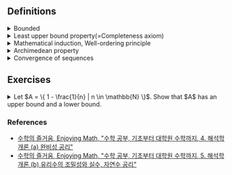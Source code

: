 ## Definitions

<details><summary>Bounded</summary>

  - Let $E \subseteq \mathbb{R}$. We say $E$ is bounded above(below) if there exists $\beta(\alpha) \in \mathbb{R}$ s.t. for each $x \in E, x \leq \beta(x \geq \alpha)$. In this case, $\beta(\alpha)$ is called an upper(lower) bound.
  
  - $E$ is bounded if $E$ is both bounded above and below.

  - Remark.
    1. $E = \emptyset$ is possible.
    2. $\beta, \alpha$ are not unique.
       - $\beta, \beta + 1, \beta + 2, \dots$
       - $\alpha, \alpha - 1, \alpha - 2, \dots$
       - ex. $`A = \{ 1 - \frac{1}{n} | n \in \mathbb{N} \} `$
       - ex. $\mathbb{N}$ has a lower bound, but doesn't have an upper bound.
       - ex. $`B = \{ r \in \mathbb{Q} | r > 0 \text{ and } r^2 < 2 \}`$. Then $B$ has a lower bound($\alpha = 0$). However, $B$ doesn't have the maximum element. \
         To show it, it is enough to show that if $p \in B$, then there exists $q \in B$ s.t. $p < q$.
         Take any $p \in B(\Leftrightarrow p > 0, p^2 < 2, p \in \mathbb{Q})$. \
         Take $q = p + \frac{2 - p^2}{p + 2}$. Since $\mathbb{Q}$ is field, then $q \in \mathbb{Q}$. \
         $2 - q = (\dots) = \frac{-2p^2 + 4}{(p+2)^2} > 0$ \
         $\therefore q \in B< 2$

</details>

<details><summary>Least upper bound property(=Completeness axiom)</summary>

  - Let $\emptyset \neq E \subseteq \mathbb{R}$ be bounded above. We say $\beta \in \mathbb{R}$ is the least upper bound of $E$ if:
    1. $\beta$ is an upper bound of $E$.
    2. If $\alpha < \beta$, then $\alpha$ is not an upper bound of $E$.
    
    We denote $\beta = supE$, called the supremum of $E$.

    ![image](images/supremum_illustration.jpg)

  - Remark.
    1. If $supE$ exists, then $supE$ must be unique. \
       $\because$ Let $\alpha, \beta$ be supremum of $E$. Then either:
       - $\alpha < \beta$(↯, by def. of least upper bound)
       - $\alpha = \beta$
       - $\alpha > \beta$(↯, by def. of least upper bound).
    2. Suppose $\emptyset \neq E \subseteq \mathbb{R}$ is not bounded above, i.e., ~(there exists $\beta$ s.t. for each $x \in E, x \leq \beta$). \
       $\Leftrightarrow$ For all $\beta \in \mathbb{R}$ there exists $x_{\beta} \in E \text{ s.t. } x_{\beta} > \beta$.<a name="remark_second_item"></a>
    3. Let $\emptyset \neq E \subseteq \mathbb{R}$ be not bounded above. \
       $\Rightarrow supE = \infty(\notin \mathbb{R})$
    4. $sup\emptyset = -\infty$
    5. Let $\emptyset \neq E \subseteq \mathbb{R}$ be bounded above. \
       $\Rightarrow$ There exists $supE = \beta \in \mathbb{R}$. (by def.) \
       Then for each $\epsilon > 0, \beta - \epsilon$ is not an upper bound. Thus by [ii.](#remark_second_item), there exists $x_{\epsilon} \in E$ s.t. $\beta - \epsilon < x_{\epsilon}$.<a name="#remark_fifth_item"></a> \
       Consequently, for each $\epsilon > 0$, there exists $x_{\epsilon} \in E$ s.t. $\beta - \epsilon < x_{\epsilon} \leq \beta$. \
       This is equivalent statement to say $\beta = supE$.
    6. For each $n \in \mathbb{N}(\epsilon = \frac{1}{n} > 0)$, by [v.](#remark_fifth_item), there exists $x_{n} \in E$ s.t. $\beta - \frac{1}{n} < x_{n} \leq \beta$.<a name="#remark_sixth_item"></a> \
       In particular, this shows that we can find a sequence ($x_{n}$) s.t. $\lim_{n\to\infty} x_{n} = \beta$. \
       In fact, [vi.](#remark_sixth_item) is equivalent to [v.](#remark_fifth_item). This is called Archimedean property.

</details>

<details><summary>Mathematical induction, Well-ordering principle</summary>

  - $`\text{Mathematical induction}_{M.I.}`$ \
    Let $A \subseteq \mathbb{N}$. If \
    $\quad$ ① $1 \in A$, \
    $\quad$ ② If $n \in A, \text{ then } n + 1 \in A$, \
    then $A = \mathbb{N}$.

  - $`\text{Well-ordering principle}_{W.O.}`$ \
    Let $A \subseteq \mathbb{N}, A \neq \emptyset$. Then there exists minimum of $A$.

  - $Proposition.$ $M.I.$ and $W.O.$ are equivalent. \
    $Proof.$ \
    ($W.O. \Rightarrow M.I.$) \
    Suppose $M.I.$ is false, i.e., let $`A \subseteq \mathbb{N} \text{ satisfying ①, ②, but } A \neq \mathbb{N}(*)`$. \
    By $`(*), \mathbb{N} - A \neq \emptyset(\mathbb{N} - A \text{ is proper subset of } \mathbb{N})`$. \
    Apply $W.O.$ Then there exists the minimum $m_0 \in \mathbb{N} - A$. \
    But, $1 \in A, 2 \in A, \dots , m_0 \in A$. (↯, $m_0 \in \mathbb{N} - A$) \
    Thus $A = \mathbb{N}$. \
    <br/>
    ($M.I. \Rightarrow W.O.$) \
    Let $A$ be non-empty subset of $\mathbb{N}$. \
    Suppose $W.O.$ is false for $A$. \
    i.e., there is no minimum of $A$. \
    Define $`B := \{ k \in \mathbb{N} | k \leq n \text{ for any } n \in A \}`$. \
    Since $`1 \notin A(\because \; 1 \text{ is minimum}), 1 \in B(\Rightarrow B \neq \emptyset).`$ \
    Let $m \in B$, then $m \notin A$. \
    Thus $`m + 1 \in B(\because\; \text{For any } n \in A, m < n, m + 1 \leq n)`$. \
    $\Rightarrow B = \mathbb{N}$ (by $M.I.$)\
    $\Rightarrow A = \emptyset$ (↯)

</details>

<details><summary>Archimedean property</summary>

  - Let $x, y \in \mathbb{R}$ with $x > 0$. Then there exists $n \in \mathbb{N}$ s.t. $nx > y$. \
    $Proof.$ \
    If $y \leq 0$, take $n = 1.(1 \times x > y).$ So suppose $y > 0$. \
    $Claim$: there exists $`n \in \mathbb{N} \;\:s.t.\;\: nx > y`$. \
    Suppose not, i.e., for each $n \in \mathbb{N}, nx \leq y$. \
    Define $`E :=  \{ nx | n \in \mathbb{N} \},`$ \
    Then $\emptyset \neq E \subseteq \mathbb{R}$, $E$ is bounded above by $y$. \
    Thus there exists $supE = \beta \in \mathbb{R}$. \
    Since $x > 0, \text{ then } \beta - x < \beta.$ \
    $\Rightarrow \beta - x$ is not an upper bound. \
    So there exists $`n \in \mathbb{N} \;\:s.t.\;\: \beta - x < nx \in E \leq \beta`$. \
    $\Rightarrow \beta < (n + 1)x, n + 1 \in \mathbb{N}$ \
    $\Rightarrow (n + 1)x \in E$ (↯, $\beta$ is an upper bound)
  
  - Remark.
    1. Take $x = \epsilon > 0, y = 1$.<a name="#ap_remark_first_item"></a> \
       Then by this property, there exists $`n \in \mathbb{N} \;\:s.t.\;\: n - \epsilon > 1(\Leftrightarrow \frac{1}{n} < \epsilon)`$.
    2. Let $\emptyset \neq E \subseteq \mathbb{R}$ be a non-empty, bounded above. \
       $\Rightarrow$ There exists $supE = \beta \in \mathbb{R}$. \
       $\Leftrightarrow$ For each $\epsilon > 0$, there exists $`x_{\epsilon} \in E \;\:s.t.\;\: \beta - \epsilon < x_{\epsilon} \leq \beta`$. \
       $\Leftrightarrow$ For each $n \in \mathbb{N}(\epsilon = \frac{1}{n})$, there exists $`x_n \in E \;\:s.t.\;\: \beta - \frac{1}{n} < x_n \leq \beta`$. $\dots$ (\*\*) \
       In fact , ($\Leftarrow$) holds as well. \
       Suppose (\*\*) holds, \
       Let $\epsilon > 0$ be fixed. Then by $A.P.$, there exists $`n \in \mathbb{}N \;\:s.t.\;\: \frac{1}{n} < \epsilon`$. (by [i.](#ap_remark_first_item)) \
       $\Leftrightarrow -\frac{1}{n} > -\epsilon \Leftrightarrow \beta - \frac{1}{n} > \beta - \epsilon$ \
       Thus for each $\epsilon > 0$, there exists $`n \in \mathbb{N} \;s.t.`$ for corresponding $x_n \in E$ satisfying \
       $\beta - \epsilon < \beta - \frac{1}{n} < x_n \leq \beta$. \
       Consequently, we have a sequence $`(x_n)_{n=1}^{\infty} \text{ s.t. } \lim_{n\to\infty} x_{n} = \beta`$. \
       \
       Note. 위의 논지(argument)는 $\beta$를 handling하는데 있어서 $\beta$로 수렴하는 수열로 다룰 수 있고, uncountable한 $\epsilon > 0$의 선택지를 countable한 $n$으로 다룰 수 있음을 시사한다.
   
   - Density of $\mathbb{Q}$(유리수의 조밀성) \
     For any $x, y \in \mathbb{R}$ with $x < y$, there exists $`r \in \mathbb{Q} \;\:s.t.\;\: x < r < y`$. \
     $Proof.$ \
     There are 3 cases for $x < y$. \
     ①$`x < 0 < y`$ \
     ②$`0 < x < y`$ \
     ③$`x < y < 0`$ \
     It suffices to show ②. \
     With 1, there exists $`n \in \mathbb{N} \;\:s.t.\;\: n(y - x) > 1`$ by $A.P.$($\Leftrightarrow nx + 1 < ny$) \
     $`Purpose.\; x < \frac{m}{n} < y`$ \
     Define $`A := \{ k \in \mathbb{N} | nx < k \} \neq \emptyset`$ \
     $`\Rightarrow \emptyset \neq A \subseteq \mathbb{N}`$. \
     By $W.O.$, there exists the smallest element $m_0 \in A$, i.e., $nx < m_0$ but $nx \geq m_0 - 1$. \
     So, $m_0 - 1 \leq nx < m_0$ \
     $\Rightarrow nx < m_0 \leq nx + 1 < ny$ \
     $\Rightarrow nx < m_0 < ny$ \
     $\Leftrightarrow x < \frac{m_0}{n} < y$. \
     $Remark.$ $m_0$ was coming from $W.O.$ and $n$ was coming from $sup$.

</details>

<details><summary>Convergence of sequences</summary>

  - We say $`\{ a_{n} \}_{n = 1}^{\infty}(\subseteq X, \text{X is topological space})`$ is a sequence if it is a function $`\{ a_{n} \}_{n = 1}^{\infty}: \mathbb{N} \rightarrow X(n \mapsto a_{n})`$. In advanced calculus, $`X = \mathbb{R}`$.
  
  - We say a sequence $`\{ a_{n} \}_{n = 1}^{\infty}(\subseteq \mathbb{R})`$ converges to $`\alpha \in \mathbb{R}`$ if for each $`\epsilon > 0`$, there exists $`N_{\epsilon} \in \mathbb{N} \;s.t.\;`$ for any $`n \geq N_{\epsilon}, n \in \mathbb{N}, |a_{n} - \alpha| < \epsilon`$. We denote $`\lim_{x\to\infty}a_{n} = \alpha`$. Otherwise, we say $`\{ a_{n} \}`$ diverges.

    Remark.
    - Step ⓪: For each $`\epsilon > 0`$($`\epsilon`$ is fixed)
    - Step ①: there exists corresponding $`N_{\epsilon} \in \mathbb{N}`$,
    - Step ②: for any $`n \geq N_{\epsilon}, n \in \mathbb{N}`$($n$ is fixed but arbitrary),
    - Step ③: $`|a_{n} - \alpha| < \epsilon`$.
  
  - ex. $`a_{n} = \frac{1}{n},`$ for each $`n \in \mathbb{N}`$. \
    Claim: $`\lim{n\to\infty}\frac{1}{n} = 0`$ \
    By Archimedean property, there exists $`N_{\epsilon} \in \mathbb{N} \;s.t.\; N_{\epsilon} \times \epsilon > 1 \Leftrightarrow \frac{1}{N_{\epsilon}} < \epsilon`$. \
    Then for any $`n \geq N_{\epsilon} \Leftrightarrow \frac{1}{n} \leq \frac{1}{N_{\epsilon}},`$ \
    $`|a_{n} - \alpha| = |\frac{1}{n} - 0| = \frac{1}{n} \leq \frac{1}{N_{\epsilon}} < \epsilon, \;i.e.\; |a_{n} - \alpha| < \epsilon`$. \
    Hence, $`\lim{n\to\infty}a_{n} = 0`$.

  - (counter example) $`b_{n} = 1-(-1)^{n}`$ for each $n$. \
    Prove: $`b_{n}`$ diverges. \
    Observe that $`|b_{m} - b_{m+1}| = 2 > 0`$ for any $`m \in \mathbb{N}`$. \
    Choose $`\epsilon > 0`$ satisfying $`\epsilon < 2`$. \
    If $`\{ b_{n} \}`$ converges to some $`\beta \in \mathbb{R}`$. \
    $`|b_{n} - \beta| = | b_{n} - b_{n+1} + b_{n+1} - \beta |`$ \
    $`\leq | b_{n} - b_{n+1} | + | b_{n+1} - \beta | = k`$ (by triangle inequality) \
    Then $`k \geq 2, \;i.e.\; k`$ cannot be smaller than $\epsilon$ for any $`n \in \mathbb{N}`$. \
    Thus there is no $`N_{\epsilon} \in \mathbb{N}`$ satisfying for any $`n \geq N_{\epsilon}, |b_n - \beta| < \epsilon`$. \
    Note that '≤' is used while applying triangle inequality in the proof above.

  - Remark. Property of the absolute value \
    $`|x| = x(\text{if } x \leq 0) \text{ or } -x(\text{if} x < 0)`$
    1. $`|x| = |-x| = \sqrt{x^2}`$
    2. $`|xy| = |x| \times |y|`$
    3. For each $`r > 0, |x| < r \Leftrightarrow -r < x < r`$
    4. $`-|x| \leq x \leq |x|`$
    5. $`|x+y| \leq |x| + |y|`$
      - $\because$ $`-|x| \leq x  \leq |x|, -|y| \leq y  \leq |y|`$ \
        $`\Leftrightarrow -(|x| + |y|) \leq x + y \leq |x| + |y|`$ (by iv.) \
        $`\Leftrightarrow |x + y| \leq |x| + |y|`$ (by iii.)
    

</details>

## Exercises

<details><summary>Let $A = \{ 1 - \frac{1}{n} | n \in \mathbb{N} \}$. Show that $A$ has an upper bound and a lower bound.</summary>

  Proof. \
  For all $n \in \mathbb{N}, 1 - \frac{1}{n} = \frac{n-1}{n} < 1 = \frac{n}{n}$. \
  $\Rightarrow$ 1 is an upper bound of A. \
  For all $n \in \mathbb{N}, 1 - \frac{1}{n} \geq 0.$ \
  $\Rightarrow$ 0 is an lower bound of A.


</details>

### References

- [수학의 즐거움, Enjoying Math, "수학 공부, 기초부터 대학원 수학까지, 4. 해석학 개론 (a) 완비성 공리"](https://youtu.be/pHIImTBdBRs?feature=shared)
- [수학의 즐거움, Enjoying Math, "수학 공부, 기초부터 대학원 수학까지, 5. 해석학 개론 (b) 유리수의 조밀성와 실수, 자연수 공리"](https://youtu.be/RYjhQyXxTpQ?feature=shared)
